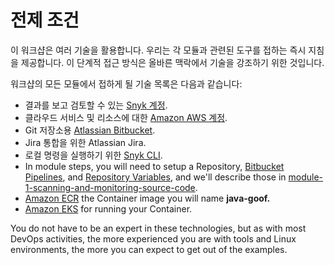 # 전제 조건

이 워크샵은 여러 기술을 활용합니다. 우리는 각 모듈과 관련된 도구를 접하는 즉시 지침을 제공합니다. 이 단계적 접근 방식은 올바른 맥락에서 기술을 강조하기 위한 것입니다.

워크샵의 모든 모듈에서 접하게 될 기술 목록은 다음과 같습니다:

* 결과를 보고 검토할 수 있는 [Snyk 계정](../../getting-started/snyk-integrations/snyk-account.md).
* 클라우드 서비스 및 리소스에 대한 [Amazon AWS 계정](../../getting-started/aws-integrations/aws-account.md).
* Git 저장소용 [Atlassian Bitbucket](../../getting-started/atlassian-integrations/atlassian-bitbucket-account.md).
* Jira 통합을 위한 Atlassian Jira.
* 로컬 명령을 실행하기 위한 [Snyk CLI](../../../features/snyk-cli/).
* In module steps, you will need to setup a Repository, [Bitbucket Pipelines](../../getting-started/atlassian-integrations/atlassian-bitbucket-pipeline-variables.md), and [Repository Variables](../../getting-started/atlassian-integrations/atlassian-bitbucket-pipeline-variables.md), and we'll describe those in [module-1-scanning-and-monitoring-source-code](module-1-scanning-and-monitoring-source-code/ "mention").
* [Amazon ECR](../../getting-started/aws-integrations/aws-ecr.md) the Container image you will name **java-goof.**
* [Amazon EKS](../../getting-started/aws-integrations/aws-eks.md) for running your Container.

You do not have to be an expert in these technologies, but as with most DevOps activities, the more experienced you are with tools and Linux environments, the more you can expect to get out of the examples.
